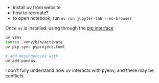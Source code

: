 


- Install uv from website
- how to recreate?
- to open notebook, run `uv run jupyter-lab --no-browser`


Once `uv` is installed: using through the [pip interface](https://docs.astral.sh/uv/pip/)

```bash
uv venv
source .venv/bin/activate
uv pip sync pyproject.toml

# add dependencies with
uv add pandas
```



I don't fully understand how uv interacts with pyenv, and there may be conflicts.
